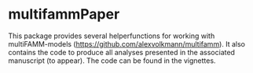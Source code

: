 # multifammPaper

This package provides several helperfunctions for working with multiFAMM-models (https://github.com/alexvolkmann/multifamm). 
It also contains the code to produce all analyses presented in the associated manuscript (to appear).
The code can be found in the vignettes.
